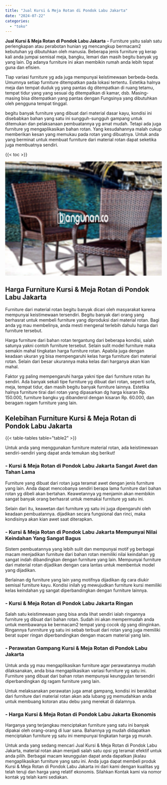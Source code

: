 ```yaml
---
title: "Jual Kursi & Meja Rotan di Pondok Labu Jakarta"
date: "2024-07-22"
categories: 
  - "toko"
---
```


**Jual Kursi & Meja Rotan di Pondok Labu Jakarta** – Furniture yaitu salah satu perlengkapan atau perabotan hunian yg mencangkup bermacam2 kebutuhan yg dibutuhkan oleh manusia. Beberapa jenis furniture yg kerap kali anda jumpai semisal meja, bangku, lemari dan masih begitu banyak yg yang lain. Dg adanya furniture ini akan membikin rumah anda lebih tepat guna dan efisien.

Tiap variasi furniture yg ada juga mempunyai keistimewaan berbeda-beda. Umumnya setiap furniture ditempatkan pada lokasi tertentu. Estetika halnya meja dan tempat duduk yg yang pantas dg ditempatkan di ruang tetamu, tempat tidur yang yang sesuai dg ditempatkan di kamar, dsb. Masing-masing bisa ditempatkan yang pantas dengan Fungsinya yang dibutuhkan oleh pengguna tempat tinggal.

begitu banyak furniture yang dibuat dari material dasar kayu, kondisi ini disebabkan bahan yang satu ini sungguh-sungguh gampang untuk ditemukan dan pelaksanaan pembuatannya yg amat mudah. Tetapi ada juga furniture yg mengaplikasikan bahan rotan. Yang kesudahannya malah cukup memberikan kesan yang memukau pada rotan yang dibuatnya. Untuk anda yang berminat untuk membuat furniture dari material rotan dapat seketika juga membuatnya sendiri.

{{< toc >}}

![Jual Kursi & Meja Rotan di Pondok Labu Jakarta](/images/kursi-meja-rotan-murah43.png)

## Harga Furniture Kursi & Meja Rotan di Pondok Labu Jakarta

Furniture dari material rotan begitu banyak dicari oleh masyarakat karena mempunyai keistimewaan tersendiri. Begitu banyak dari orang yang berhasrat untuk membeli furniture yang diproduksi dari material rotan. Bagi anda yg mau membelinya, anda mesti mengenal terlebih dahulu harga dari furniture tersebut.

Harga furniture dari bahan rotan tergantung dari beberapa kondisi, salah satunya yakni contoh furniture tersebut. Selain sulit model furniture maka semakin mahal tingkatan harga furniture rotan. Apabila juga dengan keadaan ukuran yg bisa mempengaruhi kelas harga furniture dari material rotan. Selain dari besar ukurannya maka kelas dari harganya akan kian mahal.

Faktor yg paling mempengaruhi harga yakni tipe dari furniture rotan itu sendiri. Ada banyak sekali tipe furniture yg dibuat dari rotan, seperti sofa, meja, tempat tidur, dan masih begitu banyak furniture lainnya. Estetika halnya furniture tirai dari rotan yang dipasarkan dg harga kisaran Rp. 150.000, furniture bangku yg dibanderol dengan kisaran Rp. 60.000, dan beragam ragam furniture yang lain.

## Kelebihan Furniture Kursi & Meja Rotan di Pondok Labu Jakarta

{{< table-tables table="table2" >}}

Untuk anda yang menggunakan furniture material rotan, ada keistimewaan sendiri-sendiri yang dapat anda temukan sbg berikut!

### \- Kursi & Meja Rotan di Pondok Labu Jakarta Sangat Awet dan Tahan Lama

Furniture yang dibuat dari rotan juga teramat awet dengan jenis furniture yang lain. Anda dapat mencobanya sendiri berapa lama furniture dari bahan rotan yg dibeli akan bertahan. Keawetannya yg menjamin akan membikin sangat banyak orang berhasrat untuk memakai furniture yg satu ini.

Selain dari itu, keawetan dari furniture yg satu ini juga dipengaruhi oleh keadaan pembuatannya. dijadikan secara fungsional dan rinci, maka kondisinya akan kian awet saat diterapkan.

### \- Kursi & Meja Rotan di Pondok Labu Jakarta Mempunyai Nilai Keindahan Yang Sangat Bagus

Sistem pembuatannya yang lebih sulit dan mempunyai motif yg berbagai macam menjadikan furniture dari bahan rotan memiliki nilai keindahan yg sangat indah dibandingkan dengan furniture yang lain. Mempunyai furniture dari material rotan dijadikan dengan cara lantas untuk membentuk model yang dijadikan.

Berlainan dg furniture yang lain yang motifnya dijadikan dg cara diukir semisal furniture kayu. Kondisi inilah yg mewujudkan furniture kursi memiliki kelas keindahan yg sangat diperbandingkan dengan furniture lainnya.

### \- Kursi & Meja Rotan di Pondok Labu Jakarta Ringan

Salah satu keistimewaan yang bisa anda lihat sendiri ialah ringannya furniture yg dibuat dari bahan rotan. Sudah ini akan mempermudah anda untuk membawanya ke bermacam2 tempat yang cocok dg yang diinginkan. Ringannya funrniture yg satu ini sebab terbuat dari rotan yang juga memiliki berat super ringan diperbandingkan dengan macam material yang lain.

### \- Perawatan Gampang Kursi & Meja Rotan di Pondok Labu Jakarta

Untuk anda yg mau mengaplikasikan furniture agar perawatannya mudah dilaksanakan, anda bisa mengaplikasikan variasi furniture yg satu ini. Furniture yang dibuat dari bahan rotan mempunyai keunggulan tersendiri diperbandingkan dg ragam furniture yang lain.

Untuk melaksanakan perawatan juga amat gampang, kondisi ini berakibat dari furniture dari material rotan akan ada lubang yg memudahkan anda untuk membuang kotoran atau debu yang merekat di dalamnya.

### \- Harga Kursi & Meja Rotan di Pondok Labu Jakarta Ekonomis

Harganya yang terjangkau menciptakan furniture yang satu ini banyak dipakai oleh orang-orang di luar sana. Bahannya yg mudah didapatkan menciptakan furniture yg satu ini mempunyai tingkatan harga yg murah.

Untuk anda yang sedang mencari Jual Kursi & Meja Rotan di Pondok Labu Jakarta, material rotan akan menjadi salah satu opsi yg teramat efektif untuk anda pilih. Berbagai macam keunggulan dapat anda dapatkan jikalau mengaplikasikan furniture yang satu ini. Anda juga dapat membeli produk Kursi & Meja Rotan di Pondok Labu Jakarta ini dari kami dengan kualitas yg telah teruji dan harga yang relatif ekonomis. Silahkan Kontak kami via nomor kontak yg telah kami sediakan.

